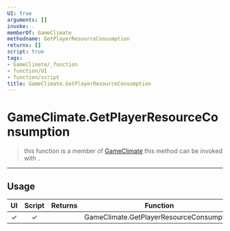 ```yaml
---
UI: true
arguments: []
invoke: .
memberOf: GameClimate
methodname: GetPlayerResourceConsumption
returns: []
script: true
tags:
- GameClimate/_function
- function/UI
- function/script
title: GameClimate.GetPlayerResourceConsumption
---
```

# GameClimate.GetPlayerResourceConsumption
> this function is a member of [GameClimate](civ-6/lua/GameClimate.md)
> this method can be invoked with `.`
-----
## Usage
|  UI | Script | Returns | Function | Arguments |
|:---:|:------:|-------:|:--------:|:---------|
|✓|✓||GameClimate.GetPlayerResourceConsumption||

